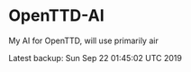 # OpenTTD-AI
My AI for OpenTTD, will use primarily air

Latest backup: Sun Sep 22 01:45:02 UTC 2019
